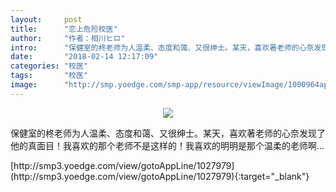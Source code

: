```yaml
---
layout:     post
title:      "恋上危险校医"
author:     "作者：相川ヒロ"
intro:      "保健室的柊老师为人温柔、态度和蔼、又很绅士。某天，喜欢著老师的心奈发现了他的真面目！我喜欢的那个老师不是这样的！我喜欢的明明是那个温柔的老师啊..."
date:       "2018-02-14 12:17:09"
categories: "校医"
tags:       "校医"
image:      "http://smp.yoedge.com/smp-app/resource/viewImage/1000964appline.png"
---
```

<div style="text-align: center">
<p><img src="http://smp.yoedge.com/smp-app/resource/viewImage/1000964appline.png"/></p>
</div>
<p class="post-meta">
<span>保健室的柊老师为人温柔、态度和蔼、又很绅士。某天，喜欢著老师的心奈发现了他的真面目！我喜欢的那个老师不是这样的！我喜欢的明明是那个温柔的老师啊...</span>
</p>
[http://smp3.yoedge.com/view/gotoAppLine/1027979](http://smp3.yoedge.com/view/gotoAppLine/1027979){:target="_blank"}


